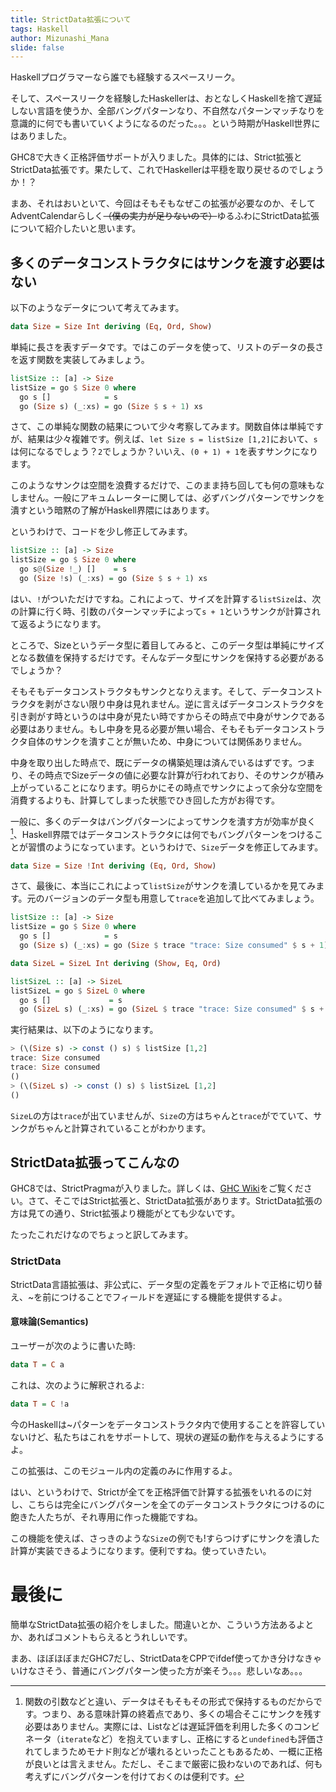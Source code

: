 ```yaml
---
title: StrictData拡張について
tags: Haskell
author: Mizunashi_Mana
slide: false
---
```

Haskellプログラマーなら誰でも経験するスペースリーク。

そして、スペースリークを経験したHaskellerは、おとなしくHaskellを捨て遅延しない言語を使うか、全部バングパターンなり、不自然なパターンマッチなりを意識的に何でも書いていくようになるのだった。。。という時期がHaskell世界にはありました。

GHC8で大きく正格評価サポートが入りました。具体的には、Strict拡張とStrictData拡張です。果たして、これでHaskellerは平穏を取り戻せるのでしょうか！？

まあ、それはおいといて、今回はそもそもなぜこの拡張が必要なのか、そしてAdventCalendarらしく~~（僕の実力が足りないので）~~ゆるふわにStrictData拡張について紹介したいと思います。

## 多くのデータコンストラクタにはサンクを渡す必要はない

以下のようなデータについて考えてみます。

```haskell
data Size = Size Int deriving (Eq, Ord, Show)
```

単純に長さを表すデータです。ではこのデータを使って、リストのデータの長さを返す関数を実装してみましょう。

```haskell
listSize :: [a] -> Size
listSize = go $ Size 0 where
  go s []            = s
  go (Size s) (_:xs) = go (Size $ s + 1) xs
```

さて、この単純な関数の結果について少々考察してみます。関数自体は単純ですが、結果は少々複雑です。例えば、`let Size s = listSize [1,2]`において、`s`は何になるでしょう？`2`でしょうか？いいえ、`(0 + 1) + 1`を表すサンクになります。

このようなサンクは空間を浪費するだけで、このまま持ち回しても何の意味もなしません。一般にアキュムレーターに関しては、必ずバングパターンでサンクを潰すという暗黙の了解がHaskell界隈にはあります。

というわけで、コードを少し修正してみます。

```haskell
listSize :: [a] -> Size
listSize = go $ Size 0 where
  go s@(Size !_) []    = s
  go (Size !s) (_:xs) = go (Size $ s + 1) xs
```

はい、`!`がついただけですね。これによって、サイズを計算する`listSize`は、次の計算に行く時、引数のパターンマッチによって`s + 1`というサンクが計算されて返るようになります。

ところで、Sizeというデータ型に着目してみると、このデータ型は単純にサイズとなる数値を保持するだけです。そんなデータ型にサンクを保持する必要があるでしょうか？

そもそもデータコンストラクタもサンクとなりえます。そして、データコンストラクタを剥がさない限り中身は見れません。逆に言えばデータコンストラクタを引き剥がす時というのは中身が見たい時ですからその時点で中身がサンクである必要はありません。もし中身を見る必要が無い場合、そもそもデータコンストラクタ自体のサンクを潰すことが無いため、中身については関係ありません。

中身を取り出した時点で、既にデータの構築処理は済んでいるはずです。つまり、その時点でSizeデータの値に必要な計算が行われており、そのサンクが積み上がっていることになります。明らかにその時点でサンクによって余分な空間を消費するよりも、計算してしまった状態でひき回した方がお得です。

一般に、多くのデータはバングパターンによってサンクを潰す方が効率が良く[^1]、Haskell界隈ではデータコンストラクタには何でもバングパターンをつけることが習慣のようになっています。というわけで、`Size`データを修正してみます。

```haskell
data Size = Size !Int deriving (Eq, Ord, Show)
```

さて、最後に、本当にこれによって`listSize`がサンクを潰しているかを見てみます。元のバージョンのデータ型も用意して`trace`を追加して比べてみましょう。

```haskell
listSize :: [a] -> Size
listSize = go $ Size 0 where
  go s []            = s
  go (Size s) (_:xs) = go (Size $ trace "trace: Size consumed" $ s + 1) xs

data SizeL = SizeL Int deriving (Show, Eq, Ord)

listSizeL :: [a] -> SizeL
listSizeL = go $ SizeL 0 where
  go s []             = s
  go (SizeL s) (_:xs) = go (SizeL $ trace "trace: Size consumed" $ s + 1) xs
```

実行結果は、以下のようになります。

```haskell
> (\(Size s) -> const () s) $ listSize [1,2]
trace: Size consumed
trace: Size consumed
()
> (\(SizeL s) -> const () s) $ listSizeL [1,2]
()
```

`SizeL`の方は`trace`が出ていませんが、`Size`の方はちゃんと`trace`がでていて、サンクがちゃんと計算されていることがわかります。

[^1]: 関数の引数などと違い、データはそもそもその形式で保持するものだからです。つまり、ある意味計算の終着点であり、多くの場合そこにサンクを残す必要はありません。実際には、Listなどは遅延評価を利用した多くのコンビネータ（`iterate`など）を抱えていますし、正格にすると`undefined`も評価されてしまうためモナド則などが壊れるといったこともあるため、一概に正格が良いとは言えません。ただし、そこまで厳密に扱わないのであれば、何も考えずにバングパターンを付けておくのは便利です。

## StrictData拡張ってこんなの

GHC8では、StrictPragmaが入りました。詳しくは、[GHC Wiki](https://ghc.haskell.org/trac/ghc/wiki/StrictPragma)をご覧ください。さて、そこではStrict拡張と、StrictData拡張があります。StrictData拡張の方は見ての通り、Strict拡張より機能がとても少ないです。

たったこれだけなのでちょっと訳してみます。

### StrictData

StrictData言語拡張は、非公式に、データ型の定義をデフォルトで正格に切り替え、~を前につけることでフィールドを遅延にする機能を提供するよ。

#### 意味論(Semantics)

ユーザーが次のように書いた時:

```haskell
data T = C a
```

これは、次のように解釈されるよ:

```haskell
data T = C !a
```

今のHaskellは~パターンをデータコンストラクタ内で使用することを許容していないけど、私たちはこれをサポートして、現状の遅延の動作を与えるようにするよ。

この拡張は、このモジュール内の定義のみに作用するよ。 

はい、というわけで、Strictが全てを正格評価で計算する拡張をいれるのに対し、こちらは完全にバングパターンを全てのデータコンストラクタにつけるのに飽きた人たちが、それ専用に作った機能ですね。

この機能を使えば、さっきのような`Size`の例でも!すらつけずにサンクを潰した計算が実装できるようになります。便利ですね。使っていきたい。

# 最後に

簡単なStrictData拡張の紹介をしました。間違いとか、こういう方法あるよとか、あればコメントもらえるとうれしいです。

まあ、ほぼほぼまだGHC7だし、StrictDataをCPPでifdef使ってかき分けなきゃいけなさそう、普通にバングパターン使った方が楽そう。。。悲しいなあ。。。

